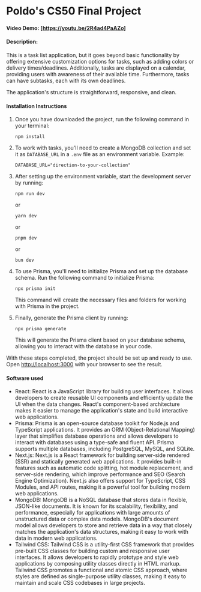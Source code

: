 # Poldo's CS50 Final Project

#### Video Demo:  [https://youtu.be/2R4ad4PaAZo]

#### Description:
This is a task list application, but it goes beyond basic functionality by offering extensive customization options for tasks, such as adding colors or delivery times/deadlines. Additionally, tasks are displayed on a calendar, providing users with awareness of their available time. Furthermore, tasks can have subtasks, each with its own deadlines.

The application's structure is straightforward, responsive, and clean.

#### Installation Instructions
1. Once you have downloaded the project, run the following command in your terminal:

    ```
    npm install
    ```
2. To work with tasks, you'll need to create a MongoDB collection and set it as `DATABASE_URL` in a `.env` file as an environment variable. Example:

    ```
    DATABASE_URL="direction-to-your-collection"
    ```
3. After setting up the environment variable, start the development server by running:

    ```
    npm run dev
    ```

    or
    ```
    yarn dev
    ```

    or
    ```
    pnpm dev
    ```

    or
    ```
    bun dev
    ```
4. To use Prisma, you'll need to initialize Prisma and set up the database schema. Run the following command to initialize Prisma:

    ```
    npx prisma init
    ```

    This command will create the necessary files and folders for working with Prisma in the project.
5. Finally, generate the Prisma client by running:

    ```
    npx prisma generate
    ```

    This will generate the Prisma client based on your database schema, allowing you to interact with the database in your code.

With these steps completed, the project should be set up and ready to use.
Open [http://localhost:3000](http://localhost:3000) with your browser to see the result.

#### Software used
- React: React is a JavaScript library for building user interfaces. It allows developers to create reusable UI components and efficiently update the UI when the data changes. React's component-based architecture makes it easier to manage the application's state and build interactive web applications.
- Prisma: Prisma is an open-source database toolkit for Node.js and TypeScript applications. It provides an ORM (Object-Relational Mapping) layer that simplifies database operations and allows developers to interact with databases using a type-safe and fluent API. Prisma supports multiple databases, including PostgreSQL, MySQL, and SQLite.
- Next.js: Next.js is a React framework for building server-side rendered (SSR) and statically generated web applications. It provides built-in features such as automatic code splitting, hot module replacement, and server-side rendering, which improve performance and SEO (Search Engine Optimization). Next.js also offers support for TypeScript, CSS Modules, and API routes, making it a powerful tool for building modern web applications.
- MongoDB: MongoDB is a NoSQL database that stores data in flexible, JSON-like documents. It is known for its scalability, flexibility, and performance, especially for applications with large amounts of unstructured data or complex data models. MongoDB's document model allows developers to store and retrieve data in a way that closely matches the application's data structures, making it easy to work with data in modern web applications.
- Tailwind CSS: Tailwind CSS is a utility-first CSS framework that provides pre-built CSS classes for building custom and responsive user interfaces. It allows developers to rapidly prototype and style web applications by composing utility classes directly in HTML markup. Tailwind CSS promotes a functional and atomic CSS approach, where styles are defined as single-purpose utility classes, making it easy to maintain and scale CSS codebases in large projects.